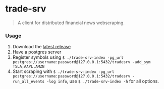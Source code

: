 # trade-srv

> A client for distributed financial news webscraping.

### Usage

1. Download the [latest release](https://github.com/sshh12/trade-srv/releases)
2. Have a postgres server
3. Register symbols using `$ ./trade-srv-index -pg_url postgres://username:password@127.0.0.1:5432/tradesrv -add_sym TSLA,AAPL,AMZN`
4. Start scraping with `$ ./trade-srv-index -pg_url postgres://username:password@127.0.0.1:5432/tradesrv -run_all_events -log info`, use `$ ./trade-srv-index -h` for all options.

